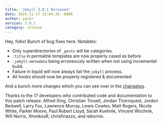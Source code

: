 ```yaml
---
title: 'Jekyll 3.0.1 Released'
date: 2015-11-17 22:04:39 -0800
author: parkr
version: 3.0.1
category: release
---
```


Hey, folks! Bunch of bug fixes here. Notables:

* Only superdirectories of `_posts` will be categories.
* `:title` in permalink templates are now properly cased as before
* `.jekyll-metadata` being erroneously written when not using incremental build.
* Failure in liquid will now always fail the `jekyll` process.
* All hooks should now be properly registered & documented

And a bunch more changes which you can see over in the
[changelog](/docs/history/).

Thanks to the 17 developers who contributed code and documentation to this
patch release: Alfred Xing, Christian Trosell, Jordan Thornquest, Jordon
Bedwell, Larry Fox, Lawrence Murray, Lewis Cowles, Matt Rogers, Nicole
White, Parker Moore, Paul Robert Lloyd, Sarah Kuehnle, Vincent Wochnik,
Will Norris, XhmikosR, chrisfinazzo, and rebornix.
